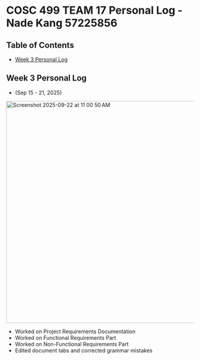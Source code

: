 # COSC 499 TEAM 17 Personal Log - Nade Kang 57225856

## Table of Contents

- [Week 3 Personal Log](#wekk-3-personal-log)

## Week 3 Personal Log

- (Sep 15 - 21, 2025)
<img width="1015" height="595" alt="Screenshot 2025-09-22 at 11 00 50 AM" src="https://github.com/user-attachments/assets/91f2ed07-315d-4e8d-82ec-92581b2f9796" />

- Worked on Project Requirements Documentation
- Worked on Functional Requirements Part
- Worked on Non-Functional Requirements Part
- Edited document tabs and corrected grammar mistakes
